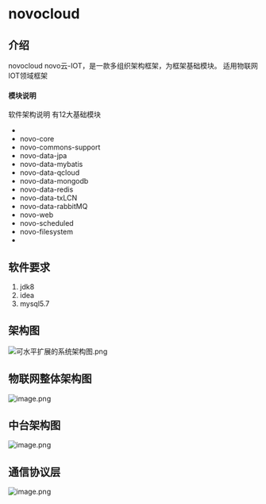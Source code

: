 # novocloud

## 介绍
novocloud
novo云-IOT，是一款多组织架构框架，为框架基础模块。
适用物联网IOT领域框架


#### 模块说明
软件架构说明
有12大基础模块

- <modules>
- <module>novo-core</module>
- <module>novo-commons-support</module>
- <module>novo-data-jpa</module>
- <module>novo-data-mybatis</module>
- <module>novo-data-qcloud</module>
- <module>novo-data-mongodb</module>
- <module>novo-data-redis</module>
- <module>novo-data-txLCN</module>
- <module>novo-data-rabbitMQ</module>
- <module>novo-web</module>
- <module>novo-scheduled</module>
- <module>novo-filesystem</module>
- </modules>

## 软件要求

1.  jdk8
2.  idea
3.  mysql5.7



## 架构图

![可水平扩展的系统架构图.png](https://p3-juejin.byteimg.com/tos-cn-i-k3u1fbpfcp/74242d1d98d24cc0a95bc5262b013bc8~tplv-k3u1fbpfcp-watermark.image?)



## 物联网整体架构图

![image.png](https://p9-juejin.byteimg.com/tos-cn-i-k3u1fbpfcp/7e023ac0d3d54a4bb71b8038bca41abe~tplv-k3u1fbpfcp-watermark.image?)





## 中台架构图

![image.png](https://p9-juejin.byteimg.com/tos-cn-i-k3u1fbpfcp/62d67929ef8d483f80ef81a67026e999~tplv-k3u1fbpfcp-watermark.image?)



## 通信协议层

![image.png](https://p3-juejin.byteimg.com/tos-cn-i-k3u1fbpfcp/16f27759355e4da3b62e26b2c63fac79~tplv-k3u1fbpfcp-watermark.image?)
